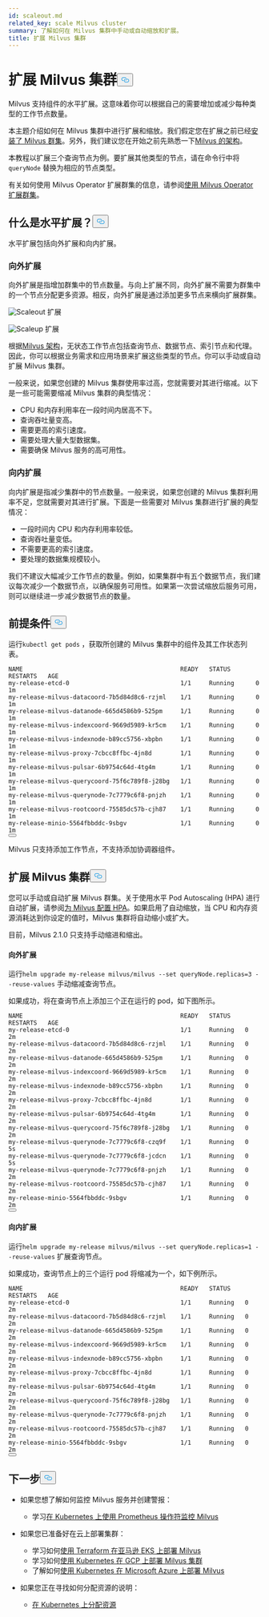 ```yaml
---
id: scaleout.md
related_key: scale Milvus cluster
summary: 了解如何在 Milvus 集群中手动或自动缩放和扩展。
title: 扩展 Milvus 集群
---
```

<h1 id="Scale-a-Milvus-Cluster" class="common-anchor-header">扩展 Milvus 集群<button data-href="#Scale-a-Milvus-Cluster" class="anchor-icon" translate="no">
      <svg translate="no"
        aria-hidden="true"
        focusable="false"
        height="20"
        version="1.1"
        viewBox="0 0 16 16"
        width="16"
      >
        <path
          fill="#0092E4"
          fill-rule="evenodd"
          d="M4 9h1v1H4c-1.5 0-3-1.69-3-3.5S2.55 3 4 3h4c1.45 0 3 1.69 3 3.5 0 1.41-.91 2.72-2 3.25V8.59c.58-.45 1-1.27 1-2.09C10 5.22 8.98 4 8 4H4c-.98 0-2 1.22-2 2.5S3 9 4 9zm9-3h-1v1h1c1 0 2 1.22 2 2.5S13.98 12 13 12H9c-.98 0-2-1.22-2-2.5 0-.83.42-1.64 1-2.09V6.25c-1.09.53-2 1.84-2 3.25C6 11.31 7.55 13 9 13h4c1.45 0 3-1.69 3-3.5S14.5 6 13 6z"
        ></path>
      </svg>
    </button></h1><p>Milvus 支持组件的水平扩展。这意味着你可以根据自己的需要增加或减少每种类型的工作节点数量。</p>
<p>本主题介绍如何在 Milvus 集群中进行扩展和缩放。我们假定您在扩展之前已经<a href="/docs/zh/install_cluster-helm.md">安装了 Milvus 群集</a>。另外，我们建议您在开始之前先熟悉一下<a href="/docs/zh/architecture_overview.md">Milvus 的架构</a>。</p>
<p>本教程以扩展三个查询节点为例。要扩展其他类型的节点，请在命令行中将<code translate="no">queryNode</code> 替换为相应的节点类型。</p>
<div class="alert note">
<p>有关如何使用 Milvus Operator 扩展群集的信息，请参阅<a href="https://github.com/zilliztech/milvus-operator/blob/main/docs/administration/scale-a-milvus-cluster.md">使用 Milvus Operator 扩展群集</a>。</p>
</div>
<h2 id="What-is-horizontal-scaling" class="common-anchor-header">什么是水平扩展？<button data-href="#What-is-horizontal-scaling" class="anchor-icon" translate="no">
      <svg translate="no"
        aria-hidden="true"
        focusable="false"
        height="20"
        version="1.1"
        viewBox="0 0 16 16"
        width="16"
      >
        <path
          fill="#0092E4"
          fill-rule="evenodd"
          d="M4 9h1v1H4c-1.5 0-3-1.69-3-3.5S2.55 3 4 3h4c1.45 0 3 1.69 3 3.5 0 1.41-.91 2.72-2 3.25V8.59c.58-.45 1-1.27 1-2.09C10 5.22 8.98 4 8 4H4c-.98 0-2 1.22-2 2.5S3 9 4 9zm9-3h-1v1h1c1 0 2 1.22 2 2.5S13.98 12 13 12H9c-.98 0-2-1.22-2-2.5 0-.83.42-1.64 1-2.09V6.25c-1.09.53-2 1.84-2 3.25C6 11.31 7.55 13 9 13h4c1.45 0 3-1.69 3-3.5S14.5 6 13 6z"
        ></path>
      </svg>
    </button></h2><p>水平扩展包括向外扩展和向内扩展。</p>
<h3 id="Scaling-out" class="common-anchor-header">向外扩展</h3><p>向外扩展是指增加群集中的节点数量。与向上扩展不同，向外扩展不需要为群集中的一个节点分配更多资源。相反，向外扩展是通过添加更多节点来横向扩展群集。</p>
<p>
  
   <span class="img-wrapper"> <img translate="no" src="/docs/v2.6.x/assets/scale_out.jpg" alt="Scaleout" class="doc-image" id="scaleout" />
   </span> <span class="img-wrapper"> <span>扩展</span> </span></p>
<p>
  
   <span class="img-wrapper"> <img translate="no" src="/docs/v2.6.x/assets/scale_up.jpg" alt="Scaleup" class="doc-image" id="scaleup" />
   </span> <span class="img-wrapper"> <span>扩展</span> </span></p>
<p>根据<a href="/docs/zh/architecture_overview.md">Milvus 架构</a>，无状态工作节点包括查询节点、数据节点、索引节点和代理。因此，你可以根据业务需求和应用场景来扩展这些类型的节点。你可以手动或自动扩展 Milvus 集群。</p>
<p>一般来说，如果您创建的 Milvus 集群使用率过高，您就需要对其进行缩减。以下是一些可能需要缩减 Milvus 集群的典型情况：</p>
<ul>
<li>CPU 和内存利用率在一段时间内居高不下。</li>
<li>查询吞吐量变高。</li>
<li>需要更高的索引速度。</li>
<li>需要处理大量大型数据集。</li>
<li>需要确保 Milvus 服务的高可用性。</li>
</ul>
<h3 id="Scaling-in" class="common-anchor-header">向内扩展</h3><p>向内扩展是指减少集群中的节点数量。一般来说，如果您创建的 Milvus 集群利用率不足，您就需要对其进行扩展。下面是一些需要对 Milvus 集群进行扩展的典型情况：</p>
<ul>
<li>一段时间内 CPU 和内存利用率较低。</li>
<li>查询吞吐量变低。</li>
<li>不需要更高的索引速度。</li>
<li>要处理的数据集规模较小。</li>
</ul>
<div class="alert note">
我们不建议大幅减少工作节点的数量。例如，如果集群中有五个数据节点，我们建议每次减少一个数据节点，以确保服务可用性。如果第一次尝试缩放后服务可用，则可以继续进一步减少数据节点的数量。</div>
<h2 id="Prerequisites" class="common-anchor-header">前提条件<button data-href="#Prerequisites" class="anchor-icon" translate="no">
      <svg translate="no"
        aria-hidden="true"
        focusable="false"
        height="20"
        version="1.1"
        viewBox="0 0 16 16"
        width="16"
      >
        <path
          fill="#0092E4"
          fill-rule="evenodd"
          d="M4 9h1v1H4c-1.5 0-3-1.69-3-3.5S2.55 3 4 3h4c1.45 0 3 1.69 3 3.5 0 1.41-.91 2.72-2 3.25V8.59c.58-.45 1-1.27 1-2.09C10 5.22 8.98 4 8 4H4c-.98 0-2 1.22-2 2.5S3 9 4 9zm9-3h-1v1h1c1 0 2 1.22 2 2.5S13.98 12 13 12H9c-.98 0-2-1.22-2-2.5 0-.83.42-1.64 1-2.09V6.25c-1.09.53-2 1.84-2 3.25C6 11.31 7.55 13 9 13h4c1.45 0 3-1.69 3-3.5S14.5 6 13 6z"
        ></path>
      </svg>
    </button></h2><p>运行<code translate="no">kubectl get pods</code> ，获取所创建的 Milvus 集群中的组件及其工作状态列表。</p>
<pre><code translate="no">NAME                                            READY   STATUS       RESTARTS   AGE
my<span class="hljs-operator">-</span><span class="hljs-keyword">release</span><span class="hljs-operator">-</span>etcd<span class="hljs-number">-0</span>                               <span class="hljs-number">1</span><span class="hljs-operator">/</span><span class="hljs-number">1</span>     <span class="hljs-keyword">Running</span>      <span class="hljs-number">0</span>          <span class="hljs-number">1</span>m
my<span class="hljs-operator">-</span><span class="hljs-keyword">release</span><span class="hljs-operator">-</span>milvus<span class="hljs-operator">-</span>datacoord<span class="hljs-number">-7</span>b5d84d8c6<span class="hljs-operator">-</span>rzjml    <span class="hljs-number">1</span><span class="hljs-operator">/</span><span class="hljs-number">1</span>     <span class="hljs-keyword">Running</span>      <span class="hljs-number">0</span>          <span class="hljs-number">1</span>m
my<span class="hljs-operator">-</span><span class="hljs-keyword">release</span><span class="hljs-operator">-</span>milvus<span class="hljs-operator">-</span>datanode<span class="hljs-number">-665</span>d4586b9<span class="hljs-number">-525</span>pm     <span class="hljs-number">1</span><span class="hljs-operator">/</span><span class="hljs-number">1</span>     <span class="hljs-keyword">Running</span>      <span class="hljs-number">0</span>          <span class="hljs-number">1</span>m
my<span class="hljs-operator">-</span><span class="hljs-keyword">release</span><span class="hljs-operator">-</span>milvus<span class="hljs-operator">-</span>indexcoord<span class="hljs-number">-9669</span>d5989<span class="hljs-operator">-</span>kr5cm    <span class="hljs-number">1</span><span class="hljs-operator">/</span><span class="hljs-number">1</span>     <span class="hljs-keyword">Running</span>      <span class="hljs-number">0</span>          <span class="hljs-number">1</span>m
my<span class="hljs-operator">-</span><span class="hljs-keyword">release</span><span class="hljs-operator">-</span>milvus<span class="hljs-operator">-</span>indexnode<span class="hljs-operator">-</span>b89cc5756<span class="hljs-operator">-</span>xbpbn     <span class="hljs-number">1</span><span class="hljs-operator">/</span><span class="hljs-number">1</span>     <span class="hljs-keyword">Running</span>      <span class="hljs-number">0</span>          <span class="hljs-number">1</span>m
my<span class="hljs-operator">-</span><span class="hljs-keyword">release</span><span class="hljs-operator">-</span>milvus<span class="hljs-operator">-</span>proxy<span class="hljs-number">-7</span>cbcc8ffbc<span class="hljs-number">-4</span>jn8d        <span class="hljs-number">1</span><span class="hljs-operator">/</span><span class="hljs-number">1</span>     <span class="hljs-keyword">Running</span>      <span class="hljs-number">0</span>          <span class="hljs-number">1</span>m
my<span class="hljs-operator">-</span><span class="hljs-keyword">release</span><span class="hljs-operator">-</span>milvus<span class="hljs-operator">-</span>pulsar<span class="hljs-number">-6</span>b9754c64d<span class="hljs-number">-4</span>tg4m       <span class="hljs-number">1</span><span class="hljs-operator">/</span><span class="hljs-number">1</span>     <span class="hljs-keyword">Running</span>      <span class="hljs-number">0</span>          <span class="hljs-number">1</span>m
my<span class="hljs-operator">-</span><span class="hljs-keyword">release</span><span class="hljs-operator">-</span>milvus<span class="hljs-operator">-</span>querycoord<span class="hljs-number">-75</span>f6c789f8<span class="hljs-operator">-</span>j28bg   <span class="hljs-number">1</span><span class="hljs-operator">/</span><span class="hljs-number">1</span>     <span class="hljs-keyword">Running</span>      <span class="hljs-number">0</span>          <span class="hljs-number">1</span>m
my<span class="hljs-operator">-</span><span class="hljs-keyword">release</span><span class="hljs-operator">-</span>milvus<span class="hljs-operator">-</span>querynode<span class="hljs-number">-7</span>c7779c6f8<span class="hljs-operator">-</span>pnjzh    <span class="hljs-number">1</span><span class="hljs-operator">/</span><span class="hljs-number">1</span>     <span class="hljs-keyword">Running</span>      <span class="hljs-number">0</span>          <span class="hljs-number">1</span>m
my<span class="hljs-operator">-</span><span class="hljs-keyword">release</span><span class="hljs-operator">-</span>milvus<span class="hljs-operator">-</span>rootcoord<span class="hljs-number">-75585</span>dc57b<span class="hljs-operator">-</span>cjh87    <span class="hljs-number">1</span><span class="hljs-operator">/</span><span class="hljs-number">1</span>     <span class="hljs-keyword">Running</span>      <span class="hljs-number">0</span>          <span class="hljs-number">1</span>m
my<span class="hljs-operator">-</span><span class="hljs-keyword">release</span><span class="hljs-operator">-</span>minio<span class="hljs-number">-5564</span>fbbddc<span class="hljs-number">-9</span>sbgv               <span class="hljs-number">1</span><span class="hljs-operator">/</span><span class="hljs-number">1</span>     <span class="hljs-keyword">Running</span>      <span class="hljs-number">0</span>          <span class="hljs-number">1</span>m 
<button class="copy-code-btn"></button></code></pre>
<div class="alert note">
Milvus 只支持添加工作节点，不支持添加协调器组件。</div>
<h2 id="Scale-a-Milvus-cluster" class="common-anchor-header">扩展 Milvus 集群<button data-href="#Scale-a-Milvus-cluster" class="anchor-icon" translate="no">
      <svg translate="no"
        aria-hidden="true"
        focusable="false"
        height="20"
        version="1.1"
        viewBox="0 0 16 16"
        width="16"
      >
        <path
          fill="#0092E4"
          fill-rule="evenodd"
          d="M4 9h1v1H4c-1.5 0-3-1.69-3-3.5S2.55 3 4 3h4c1.45 0 3 1.69 3 3.5 0 1.41-.91 2.72-2 3.25V8.59c.58-.45 1-1.27 1-2.09C10 5.22 8.98 4 8 4H4c-.98 0-2 1.22-2 2.5S3 9 4 9zm9-3h-1v1h1c1 0 2 1.22 2 2.5S13.98 12 13 12H9c-.98 0-2-1.22-2-2.5 0-.83.42-1.64 1-2.09V6.25c-1.09.53-2 1.84-2 3.25C6 11.31 7.55 13 9 13h4c1.45 0 3-1.69 3-3.5S14.5 6 13 6z"
        ></path>
      </svg>
    </button></h2><p>您可以手动或自动扩展 Milvus 群集。关于使用水平 Pod Autoscaling (HPA) 进行自动扩展，请参阅<a href="/docs/zh/hpa.md">为 Milvus 配置 HPA</a>。如果启用了自动缩放，当 CPU 和内存资源消耗达到你设定的值时，Milvus 集群将自动缩小或扩大。</p>
<p>目前，Milvus 2.1.0 只支持手动缩进和缩出。</p>
<h4 id="Scaling-out" class="common-anchor-header">向外扩展</h4><p>运行<code translate="no">helm upgrade my-release milvus/milvus --set queryNode.replicas=3 --reuse-values</code> 手动缩减查询节点。</p>
<p>如果成功，将在查询节点上添加三个正在运行的 pod，如下图所示。</p>
<pre><code translate="no">NAME                                            READY   STATUS    RESTARTS   AGE
my<span class="hljs-operator">-</span><span class="hljs-keyword">release</span><span class="hljs-operator">-</span>etcd<span class="hljs-number">-0</span>                               <span class="hljs-number">1</span><span class="hljs-operator">/</span><span class="hljs-number">1</span>     <span class="hljs-keyword">Running</span>   <span class="hljs-number">0</span>          <span class="hljs-number">2</span>m
my<span class="hljs-operator">-</span><span class="hljs-keyword">release</span><span class="hljs-operator">-</span>milvus<span class="hljs-operator">-</span>datacoord<span class="hljs-number">-7</span>b5d84d8c6<span class="hljs-operator">-</span>rzjml    <span class="hljs-number">1</span><span class="hljs-operator">/</span><span class="hljs-number">1</span>     <span class="hljs-keyword">Running</span>   <span class="hljs-number">0</span>          <span class="hljs-number">2</span>m
my<span class="hljs-operator">-</span><span class="hljs-keyword">release</span><span class="hljs-operator">-</span>milvus<span class="hljs-operator">-</span>datanode<span class="hljs-number">-665</span>d4586b9<span class="hljs-number">-525</span>pm     <span class="hljs-number">1</span><span class="hljs-operator">/</span><span class="hljs-number">1</span>     <span class="hljs-keyword">Running</span>   <span class="hljs-number">0</span>          <span class="hljs-number">2</span>m
my<span class="hljs-operator">-</span><span class="hljs-keyword">release</span><span class="hljs-operator">-</span>milvus<span class="hljs-operator">-</span>indexcoord<span class="hljs-number">-9669</span>d5989<span class="hljs-operator">-</span>kr5cm    <span class="hljs-number">1</span><span class="hljs-operator">/</span><span class="hljs-number">1</span>     <span class="hljs-keyword">Running</span>   <span class="hljs-number">0</span>          <span class="hljs-number">2</span>m
my<span class="hljs-operator">-</span><span class="hljs-keyword">release</span><span class="hljs-operator">-</span>milvus<span class="hljs-operator">-</span>indexnode<span class="hljs-operator">-</span>b89cc5756<span class="hljs-operator">-</span>xbpbn     <span class="hljs-number">1</span><span class="hljs-operator">/</span><span class="hljs-number">1</span>     <span class="hljs-keyword">Running</span>   <span class="hljs-number">0</span>          <span class="hljs-number">2</span>m
my<span class="hljs-operator">-</span><span class="hljs-keyword">release</span><span class="hljs-operator">-</span>milvus<span class="hljs-operator">-</span>proxy<span class="hljs-number">-7</span>cbcc8ffbc<span class="hljs-number">-4</span>jn8d        <span class="hljs-number">1</span><span class="hljs-operator">/</span><span class="hljs-number">1</span>     <span class="hljs-keyword">Running</span>   <span class="hljs-number">0</span>          <span class="hljs-number">2</span>m
my<span class="hljs-operator">-</span><span class="hljs-keyword">release</span><span class="hljs-operator">-</span>milvus<span class="hljs-operator">-</span>pulsar<span class="hljs-number">-6</span>b9754c64d<span class="hljs-number">-4</span>tg4m       <span class="hljs-number">1</span><span class="hljs-operator">/</span><span class="hljs-number">1</span>     <span class="hljs-keyword">Running</span>   <span class="hljs-number">0</span>          <span class="hljs-number">2</span>m
my<span class="hljs-operator">-</span><span class="hljs-keyword">release</span><span class="hljs-operator">-</span>milvus<span class="hljs-operator">-</span>querycoord<span class="hljs-number">-75</span>f6c789f8<span class="hljs-operator">-</span>j28bg   <span class="hljs-number">1</span><span class="hljs-operator">/</span><span class="hljs-number">1</span>     <span class="hljs-keyword">Running</span>   <span class="hljs-number">0</span>          <span class="hljs-number">2</span>m
my<span class="hljs-operator">-</span><span class="hljs-keyword">release</span><span class="hljs-operator">-</span>milvus<span class="hljs-operator">-</span>querynode<span class="hljs-number">-7</span>c7779c6f8<span class="hljs-operator">-</span>czq9f    <span class="hljs-number">1</span><span class="hljs-operator">/</span><span class="hljs-number">1</span>     <span class="hljs-keyword">Running</span>   <span class="hljs-number">0</span>          <span class="hljs-number">5</span>s
my<span class="hljs-operator">-</span><span class="hljs-keyword">release</span><span class="hljs-operator">-</span>milvus<span class="hljs-operator">-</span>querynode<span class="hljs-number">-7</span>c7779c6f8<span class="hljs-operator">-</span>jcdcn    <span class="hljs-number">1</span><span class="hljs-operator">/</span><span class="hljs-number">1</span>     <span class="hljs-keyword">Running</span>   <span class="hljs-number">0</span>          <span class="hljs-number">5</span>s
my<span class="hljs-operator">-</span><span class="hljs-keyword">release</span><span class="hljs-operator">-</span>milvus<span class="hljs-operator">-</span>querynode<span class="hljs-number">-7</span>c7779c6f8<span class="hljs-operator">-</span>pnjzh    <span class="hljs-number">1</span><span class="hljs-operator">/</span><span class="hljs-number">1</span>     <span class="hljs-keyword">Running</span>   <span class="hljs-number">0</span>          <span class="hljs-number">2</span>m
my<span class="hljs-operator">-</span><span class="hljs-keyword">release</span><span class="hljs-operator">-</span>milvus<span class="hljs-operator">-</span>rootcoord<span class="hljs-number">-75585</span>dc57b<span class="hljs-operator">-</span>cjh87    <span class="hljs-number">1</span><span class="hljs-operator">/</span><span class="hljs-number">1</span>     <span class="hljs-keyword">Running</span>   <span class="hljs-number">0</span>          <span class="hljs-number">2</span>m
my<span class="hljs-operator">-</span><span class="hljs-keyword">release</span><span class="hljs-operator">-</span>minio<span class="hljs-number">-5564</span>fbbddc<span class="hljs-number">-9</span>sbgv               <span class="hljs-number">1</span><span class="hljs-operator">/</span><span class="hljs-number">1</span>     <span class="hljs-keyword">Running</span>   <span class="hljs-number">0</span>          <span class="hljs-number">2</span>m
<button class="copy-code-btn"></button></code></pre>
<h4 id="Scaling-in" class="common-anchor-header">向内扩展</h4><p>运行<code translate="no">helm upgrade my-release milvus/milvus --set queryNode.replicas=1 --reuse-values</code> 扩展查询节点。</p>
<p>如果成功，查询节点上的三个运行 pod 将缩减为一个，如下例所示。</p>
<pre><code translate="no">NAME                                            READY   STATUS    RESTARTS   AGE
my<span class="hljs-operator">-</span><span class="hljs-keyword">release</span><span class="hljs-operator">-</span>etcd<span class="hljs-number">-0</span>                               <span class="hljs-number">1</span><span class="hljs-operator">/</span><span class="hljs-number">1</span>     <span class="hljs-keyword">Running</span>   <span class="hljs-number">0</span>          <span class="hljs-number">2</span>m
my<span class="hljs-operator">-</span><span class="hljs-keyword">release</span><span class="hljs-operator">-</span>milvus<span class="hljs-operator">-</span>datacoord<span class="hljs-number">-7</span>b5d84d8c6<span class="hljs-operator">-</span>rzjml    <span class="hljs-number">1</span><span class="hljs-operator">/</span><span class="hljs-number">1</span>     <span class="hljs-keyword">Running</span>   <span class="hljs-number">0</span>          <span class="hljs-number">2</span>m
my<span class="hljs-operator">-</span><span class="hljs-keyword">release</span><span class="hljs-operator">-</span>milvus<span class="hljs-operator">-</span>datanode<span class="hljs-number">-665</span>d4586b9<span class="hljs-number">-525</span>pm     <span class="hljs-number">1</span><span class="hljs-operator">/</span><span class="hljs-number">1</span>     <span class="hljs-keyword">Running</span>   <span class="hljs-number">0</span>          <span class="hljs-number">2</span>m
my<span class="hljs-operator">-</span><span class="hljs-keyword">release</span><span class="hljs-operator">-</span>milvus<span class="hljs-operator">-</span>indexcoord<span class="hljs-number">-9669</span>d5989<span class="hljs-operator">-</span>kr5cm    <span class="hljs-number">1</span><span class="hljs-operator">/</span><span class="hljs-number">1</span>     <span class="hljs-keyword">Running</span>   <span class="hljs-number">0</span>          <span class="hljs-number">2</span>m
my<span class="hljs-operator">-</span><span class="hljs-keyword">release</span><span class="hljs-operator">-</span>milvus<span class="hljs-operator">-</span>indexnode<span class="hljs-operator">-</span>b89cc5756<span class="hljs-operator">-</span>xbpbn     <span class="hljs-number">1</span><span class="hljs-operator">/</span><span class="hljs-number">1</span>     <span class="hljs-keyword">Running</span>   <span class="hljs-number">0</span>          <span class="hljs-number">2</span>m
my<span class="hljs-operator">-</span><span class="hljs-keyword">release</span><span class="hljs-operator">-</span>milvus<span class="hljs-operator">-</span>proxy<span class="hljs-number">-7</span>cbcc8ffbc<span class="hljs-number">-4</span>jn8d        <span class="hljs-number">1</span><span class="hljs-operator">/</span><span class="hljs-number">1</span>     <span class="hljs-keyword">Running</span>   <span class="hljs-number">0</span>          <span class="hljs-number">2</span>m
my<span class="hljs-operator">-</span><span class="hljs-keyword">release</span><span class="hljs-operator">-</span>milvus<span class="hljs-operator">-</span>pulsar<span class="hljs-number">-6</span>b9754c64d<span class="hljs-number">-4</span>tg4m       <span class="hljs-number">1</span><span class="hljs-operator">/</span><span class="hljs-number">1</span>     <span class="hljs-keyword">Running</span>   <span class="hljs-number">0</span>          <span class="hljs-number">2</span>m
my<span class="hljs-operator">-</span><span class="hljs-keyword">release</span><span class="hljs-operator">-</span>milvus<span class="hljs-operator">-</span>querycoord<span class="hljs-number">-75</span>f6c789f8<span class="hljs-operator">-</span>j28bg   <span class="hljs-number">1</span><span class="hljs-operator">/</span><span class="hljs-number">1</span>     <span class="hljs-keyword">Running</span>   <span class="hljs-number">0</span>          <span class="hljs-number">2</span>m
my<span class="hljs-operator">-</span><span class="hljs-keyword">release</span><span class="hljs-operator">-</span>milvus<span class="hljs-operator">-</span>querynode<span class="hljs-number">-7</span>c7779c6f8<span class="hljs-operator">-</span>pnjzh    <span class="hljs-number">1</span><span class="hljs-operator">/</span><span class="hljs-number">1</span>     <span class="hljs-keyword">Running</span>   <span class="hljs-number">0</span>          <span class="hljs-number">2</span>m
my<span class="hljs-operator">-</span><span class="hljs-keyword">release</span><span class="hljs-operator">-</span>milvus<span class="hljs-operator">-</span>rootcoord<span class="hljs-number">-75585</span>dc57b<span class="hljs-operator">-</span>cjh87    <span class="hljs-number">1</span><span class="hljs-operator">/</span><span class="hljs-number">1</span>     <span class="hljs-keyword">Running</span>   <span class="hljs-number">0</span>          <span class="hljs-number">2</span>m
my<span class="hljs-operator">-</span><span class="hljs-keyword">release</span><span class="hljs-operator">-</span>minio<span class="hljs-number">-5564</span>fbbddc<span class="hljs-number">-9</span>sbgv               <span class="hljs-number">1</span><span class="hljs-operator">/</span><span class="hljs-number">1</span>     <span class="hljs-keyword">Running</span>   <span class="hljs-number">0</span>          <span class="hljs-number">2</span>m
<button class="copy-code-btn"></button></code></pre>
<h2 id="Whats-next" class="common-anchor-header">下一步<button data-href="#Whats-next" class="anchor-icon" translate="no">
      <svg translate="no"
        aria-hidden="true"
        focusable="false"
        height="20"
        version="1.1"
        viewBox="0 0 16 16"
        width="16"
      >
        <path
          fill="#0092E4"
          fill-rule="evenodd"
          d="M4 9h1v1H4c-1.5 0-3-1.69-3-3.5S2.55 3 4 3h4c1.45 0 3 1.69 3 3.5 0 1.41-.91 2.72-2 3.25V8.59c.58-.45 1-1.27 1-2.09C10 5.22 8.98 4 8 4H4c-.98 0-2 1.22-2 2.5S3 9 4 9zm9-3h-1v1h1c1 0 2 1.22 2 2.5S13.98 12 13 12H9c-.98 0-2-1.22-2-2.5 0-.83.42-1.64 1-2.09V6.25c-1.09.53-2 1.84-2 3.25C6 11.31 7.55 13 9 13h4c1.45 0 3-1.69 3-3.5S14.5 6 13 6z"
        ></path>
      </svg>
    </button></h2><ul>
<li><p>如果您想了解如何监控 Milvus 服务并创建警报：</p>
<ul>
<li>学习<a href="/docs/zh/monitor.md">在 Kubernetes 上使用 Prometheus 操作符监控 Milvus</a></li>
</ul></li>
<li><p>如果您已准备好在云上部署集群：</p>
<ul>
<li>学习如何<a href="/docs/zh/eks.md">使用 Terraform 在亚马逊 EKS 上部署 Milvus</a></li>
<li>学习如何<a href="/docs/zh/gcp.md">使用 Kubernetes 在 GCP 上部署 Milvus 集群</a></li>
<li>了解如何<a href="/docs/zh/azure.md">使用 Kubernetes 在 Microsoft Azure 上部署 Milvus</a></li>
</ul></li>
<li><p>如果您正在寻找如何分配资源的说明：</p>
<ul>
<li><a href="/docs/zh/allocate.md#standalone">在 Kubernetes 上分配资源</a></li>
</ul></li>
</ul>
